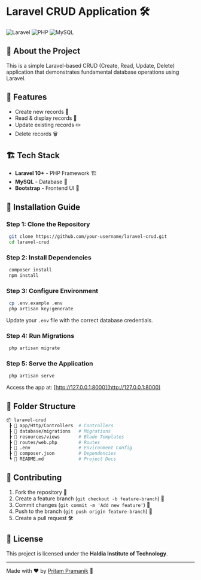 # Laravel CRUD Application 🛠️

![Laravel](https://img.shields.io/badge/Laravel-FF2D20?style=for-the-badge&logo=laravel&logoColor=white)
![PHP](https://img.shields.io/badge/PHP-777BB4?style=for-the-badge&logo=php&logoColor=white)
![MySQL](https://img.shields.io/badge/MySQL-4479A1?style=for-the-badge&logo=mysql&logoColor=white)

## 📌 About the Project
This is a simple Laravel-based CRUD (Create, Read, Update, Delete) application that demonstrates fundamental database operations using Laravel.

## 🚀 Features
- Create new records 📝
- Read & display records 📄
- Update existing records ✏️
- Delete records 🗑️

## 🏗️ Tech Stack
- **Laravel 10+** - PHP Framework 🏗️
- **MySQL** - Database 💾
- **Bootstrap** - Frontend UI 🎨

## 🔧 Installation Guide
### Step 1: Clone the Repository
```sh
 git clone https://github.com/your-username/laravel-crud.git
 cd laravel-crud
```

### Step 2: Install Dependencies
```sh
 composer install
 npm install
```

### Step 3: Configure Environment
```sh
 cp .env.example .env
 php artisan key:generate
```
Update your `.env` file with the correct database credentials.

### Step 4: Run Migrations
```sh
 php artisan migrate
```

### Step 5: Serve the Application
```sh
 php artisan serve
```
Access the app at: [http://127.0.0.1:8000](http://127.0.0.1:8000)

## 📂 Folder Structure
```bash
📦 laravel-crud
 ┣ 📂 app/Http/Controllers  # Controllers
 ┣ 📂 database/migrations   # Migrations
 ┣ 📂 resources/views       # Blade Templates
 ┣ 📂 routes/web.php        # Routes
 ┣ 📜 .env                  # Environment Config
 ┣ 📜 composer.json         # Dependencies
 ┗ 📜 README.md             # Project Docs
```

## 🤝 Contributing
1. Fork the repository 🍴
2. Create a feature branch (`git checkout -b feature-branch`) 🌿
3. Commit changes (`git commit -m 'Add new feature'`) 🎯
4. Push to the branch (`git push origin feature-branch`) 🚀
5. Create a pull request 🛠️

## 📜 License
This project is licensed under the **Haldia Institute of Technology**.

---
Made with ❤️ by [Pritam Pramanik](https://github.com/pritampramanik739) 🚀
